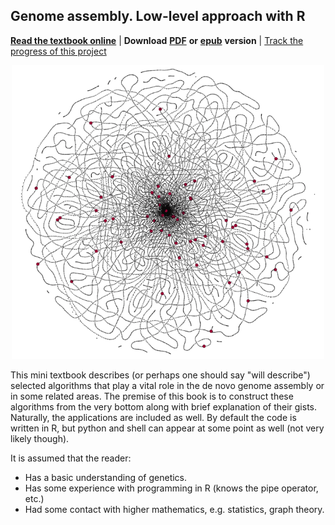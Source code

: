 ## Genome assembly. Low-level approach with R 

[**Read the textbook online**](https://officialprofile.github.io/GenomeAssembly/) | **Download** [**PDF**](https://raw.githubusercontent.com/officialprofile/GenomeAssembly/main/Genome-Assembly.pdf) **or** [**epub**](https://raw.githubusercontent.com/officialprofile/GenomeAssembly/main/Genome-Assembly.epub) **version** | [Track the progress of this project](https://github.com/users/officialprofile/projects/2)

<p align = 'center'><img src="img/cover.png" width="500px"></p>

This mini textbook describes (or perhaps one should say "will describe") selected algorithms that play a vital role in the de novo genome assembly or in some related areas. The premise of this book is to construct these algorithms from the very bottom along with brief explanation of their gists. Naturally, the applications are included as well. By default the code is written in R, but python and shell can appear at some point as well (not very likely though).

It is assumed that the reader:

- Has a basic understanding of genetics.
- Has some experience with programming in R (knows the pipe operator, etc.)
- Had some contact with higher mathematics, e.g. statistics, graph theory.

